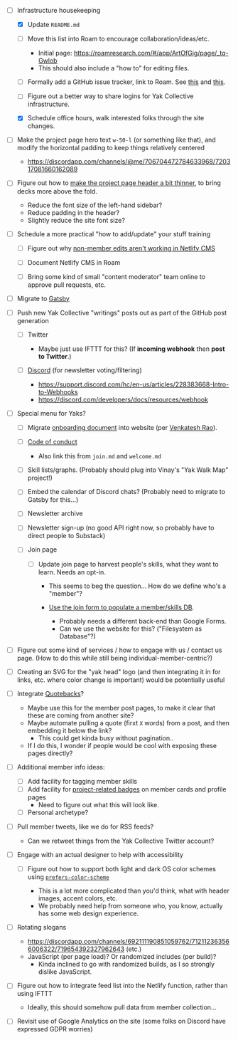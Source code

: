 - [ ] Infrastructure housekeeping

	- [X] Update `README.md`
	- [ ] Move this list into Roam to encourage collaboration/ideas/etc.

		- Initial page: https://roamresearch.com/#/app/ArtOfGig/page/_tq-Gwlob
		- This should also include a "how to" for editing files.

	- [ ] Formally add a GitHub issue tracker, link to Roam. See [this](https://discordapp.com/channels/@me/707243573061353472/709852606096212048) and [this](https://discordapp.com/channels/@me/707243573061353472/709881527642620046).
	- [ ] Figure out a better way to share logins for Yak Collective infrastructure.
	- [X] Schedule office hours, walk interested folks through the site changes.

- [ ] Make the project page hero text `w-50-l` (or something like that), and modify the horizontal padding to keep things relatively centered

	- https://discordapp.com/channels/@me/706704472784633968/720317081660162089

- [ ] Figure out how to [make the project page header a bit thinner](https://discordapp.com/channels/692111190851059762/709753766076874774/719731952852140163), to bring decks more above the fold.

	- Reduce the font size of the left-hand sidebar?
	- Reduce padding in the header?
	- Slightly reduce the site font size?

- [ ] Schedule a more practical "how to add/update" your stuff training

	- [ ] Figure out why [non-member edits aren't working in Netlify CMS](https://discordapp.com/channels/692111190851059762/692111190851059766/720322044490678423)

	- [ ] Document Netlify CMS in Roam

	- [ ] Bring some kind of small "content moderator" team online to approve pull requests, etc.

- [ ] Migrate to [Gatsby](https://www.gatsbyjs.org/)

- [ ] Push new Yak Collective "writings" posts out as part of the GitHub post generation

	- [ ] Twitter

		- Maybe just use IFTTT for this? (If **incoming webhook** then **post to Twitter**.)

	- [ ] [Discord](https://discord.com/developers/docs/intro) (for newsletter voting/filtering)

		- https://support.discord.com/hc/en-us/articles/228383668-Intro-to-Webhooks
		- https://discord.com/developers/docs/resources/webhook

- [ ] Special menu for Yaks?

	- [ ] Migrate [onboarding document](https://docs.google.com/document/d/1I63ZKu8o0DpBG0tWhssIsCinlXeBKO-xGyvmIMXXAWE/) into website (per [Venkatesh Rao](https://discordapp.com/channels/692111190851059762/692826420191297556/709550901555363861)).

	- [ ] [Code of conduct](https://roamresearch.com/#/app/ArtOfGig/page/i92e8kE2x)
	
		- Also link this from `join.md` and `welcome.md`

	- [ ] Skill lists/graphs. (Probably should plug into Vinay's "Yak Walk Map" project!)

	- [ ] Embed the calendar of Discord chats? (Probably need to migrate to Gatsby for this...)

	- [ ] Newsletter archive

	- [ ] Newsletter sign-up (no good API right now, so probably have to direct people to Substack)

	- [ ] Join page

		- [ ] Update join page to harvest people's skills, what they want to learn. Needs an opt-in.

			- This seems to beg the question... How do we define who's a "member"?
			- [Use the join form to populate a member/skills DB](https://discordapp.com/channels/692111190851059762/704369362315772044/721454327771693106).

				- Probably needs a different back-end than Google Forms.
				- Can we use the website for this? ("Filesystem as Database"?)

- [ ] Figure out some kind of services / how to engage with us / contact us page. (How to do this while still being individual-member-centric?)

- [ ] Creating an SVG for the "yak head" logo (and then integrating it in for links, etc. where color change is important) would be potentially useful

- [ ] Integrate [Quotebacks](https://quotebacks.net/)?

	- Maybe use this for the member post pages, to make it clear that these are coming from another site?
	- Maybe automate pulling a quote (firxt `X` words) from a post, and then embedding it below the link?
		- This could get kinda busy without pagination..
	- If I do this, I wonder if people would be cool with exposing these pages directly?

- [ ] Additional member info ideas:

	- [ ] Add facility for tagging member skills
	- [ ] Add facility for [project-related badges](https://discordapp.com/channels/692111190851059762/708772535172333618/711625982473404436) on member cards and profile pages
		- Need to figure out what this will look like.
	- [ ] Personal archetype?

- [ ] Pull member tweets, like we do for RSS feeds?

	- Can we retweet things from the Yak Collective Twitter account?

- [ ] Engage with an actual designer to help with accessibility

	- [ ] Figure out how to support both light and dark OS color schemes using [`prefers-color-scheme`](https://developer.mozilla.org/en-US/docs/Web/CSS/@media/prefers-color-scheme)

		- This is a lot more complicated than you'd think, what with header images, accent colors, etc.
		- We probably need help from someone who, you know, actually has some web design experience.

- [ ] Rotating slogans

	- https://discordapp.com/channels/692111190851059762/712112363566006322/719654392327962643 (etc.)
	- JavaScript (per page load)? Or randomized includes (per build)?
		- Kinda inclined to go with randomized builds, as I so strongly dislike JavaScript.

- [ ] Figure out how to integrate feed list into the Netlify function, rather than using IFTTT

	- Ideally, this should somehow pull data from member collection...

- [ ] Revisit use of Google Analytics on the site (some folks on Discord have expressed GDPR worries)
